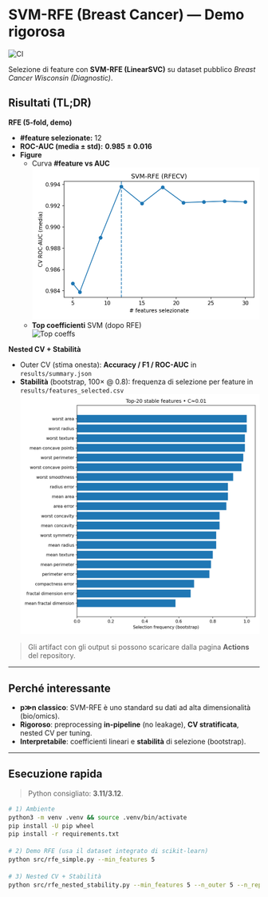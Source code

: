# SVM-RFE (Breast Cancer) — Demo rigorosa
 ![CI](https://github.com/MAGuriguer/fs-rfe-demo/actions/workflows/run.yml/badge.svg)

Selezione di feature con **SVM-RFE (LinearSVC)** su dataset pubblico *Breast Cancer Wisconsin (Diagnostic)*.

## Risultati (TL;DR)

**RFE (5-fold, demo)**
- **#feature selezionate:** 12  
- **ROC-AUC (media ± std):** **0.985 ± 0.016**  
- **Figure**  
  - Curva **#feature vs AUC**  
    ![AUC curve](results/rfe_nfeat_vs_auc.png)
  - **Top coefficienti** SVM (dopo RFE)  
    ![Top coeffs](results/rfe_coeffs_top15.png)

**Nested CV + Stabilità**
- Outer CV (stima onesta): **Accuracy / F1 / ROC-AUC** in `results/summary.json`  
- **Stabilità** (bootstrap, 100× @ 0.8): frequenza di selezione per feature in `results/features_selected.csv`  
  ![Stability](results/stability_top20.png)

> Gli artifact con gli output si possono scaricare dalla pagina **Actions** del repository.

---

## Perché interessante
- **p≫n classico**: SVM-RFE è uno standard su dati ad alta dimensionalità (bio/omics).
- **Rigoroso**: preprocessing **in-pipeline** (no leakage), **CV stratificata**, nested CV per tuning.
- **Interpretabile**: coefficienti lineari e **stabilità** di selezione (bootstrap).

---

## Esecuzione rapida

> Python consigliato: **3.11/3.12**.

```bash
# 1) Ambiente
python3 -m venv .venv && source .venv/bin/activate
pip install -U pip wheel
pip install -r requirements.txt

# 2) Demo RFE (usa il dataset integrato di scikit-learn)
python src/rfe_simple.py --min_features 5

# 3) Nested CV + Stabilità
python src/rfe_nested_stability.py --min_features 5 --n_outer 5 --n_repeats 100 --subsample 0.8

